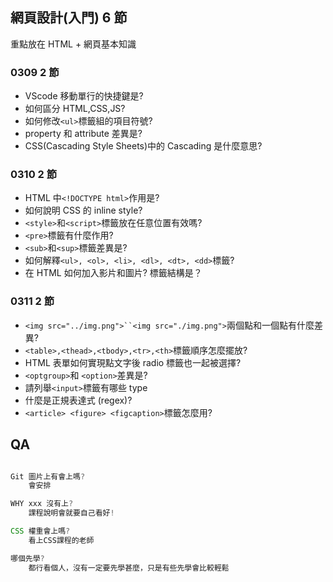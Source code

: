 ## 網頁設計(入門) 6 節

重點放在 HTML + 網頁基本知識

### 0309 2 節

- VScode 移動單行的快捷鍵是?
- 如何區分 HTML,CSS,JS?
- 如何修改`<ul>`標籤組的項目符號?
- property 和 attribute 差異是?
- CSS(Cascading Style Sheets)中的 Cascading 是什麼意思?

### 0310 2 節

- HTML 中`<!DOCTYPE html>`作用是?
- 如何說明 CSS 的 inline style?
- `<style>`和`<script>`標籤放在任意位置有效嗎?
- `<pre>`標籤有什麼作用?
- `<sub>`和`<sup>`標籤差異是?
- 如何解釋`<ul>, <ol>, <li>, <dl>, <dt>, <dd>`標籤?
- 在 HTML 如何加入影片和圖片? 標籤結構是？

### 0311 2 節

- `<img src="../img.png">``<img src="./img.png">`兩個點和一個點有什麼差異?
- `<table>,<thead>,<tbody>,<tr>,<th>`標籤順序怎麼擺放?
- HTML 表單如何實現點文字後 radio 標籤也一起被選擇?
- `<optgroup>`和 `<option>`差異是?
- 請列舉`<input>`標籤有哪些 type
- 什麼是正規表達式 (regex)?
- `<article> <figure> <figcaption>`標籤怎麼用?

## QA

```js

Git 圖片上有會上嗎?
    會安排

WHY xxx 沒有上?
    課程說明會就要自己看好!

CSS 權重會上嗎?
    看上CSS課程的老師

哪個先學?
    都行看個人，沒有一定要先學甚麼，只是有些先學會比較輕鬆

```
